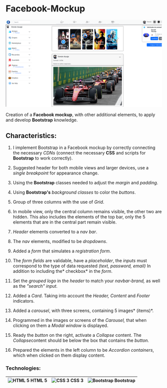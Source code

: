 # Facebook-Mockup

![Facebook-Mockup](./IMG/forREADME/p6-card.png "Facebook-Mockup")

Creation of a **Facebook mockup**, with other additional elements, to apply and develop **Bootstrap** knowledge.

## Characteristics:

1. I implement Bootstrap in a Facebook mockup by correctly connecting the necessary *CDNs* (connect the necessary **CSS** and scripts for **Bootstrap** to work correctly).

2. Suggested header for both mobile views and larger devices, use a *single breakpoint* for appearance change.

3. Using the **Bootstrap** classes needed to adjust the *margin* and *padding*.

4. Using **Bootstrap's** *background classes* to color the *buttons*.

5. Group of three columns with the use of *Grid*.

6. In mobile view, only the central column remains visible, the other two are hidden. This also includes the elements of the top bar, only the 5 elements that are in the central part remain visible.

7. *Header* elements converted to a *nav bar*.

8. The *nav* elements, modified to be *dropdowns*.

9. Added a *form* that simulates a *registration form*.

10. The *form fields* are validable, have a *placeholder*, the *inputs* must correspond to the type of data requested *(text, password, email)* In addition to including the* checkbox* in the *form*.

11. Set the *grouped logo* in the *header* to match your *navbar-brand,* as well as the *"search" input.*

12. Added a *Card*. Taking into account the *Header, Content* and *Footer* indicators.

13. Added a *carousel*, with three screens, containing 5 images* (items)*.

14. Programmed in the images or screens of the *Carousel,* that when clicking on them a *Modal window* is displayed.

15. Ready the *button* on the right, activate a *Collapse* content. The *Collapse*content should be below the box that contains the *button.*

16. Prepared the elements in the left column to be *Accordion containers*, which when clicked on them display content.

### Technologies:
                    
| ![HTML 5](https://i.imgur.com/QmbHEsR.png "HTML 5") HTML 5 | ![CSS 3](https://i.imgur.com/O6lJ8iB.png "CSS 3") CSS 3 | ![Bootstrap](https://i.imgur.com/7XKsCWc.png "Bootstrap") Bootstrap
| ------------- | ------------- | ------------- |